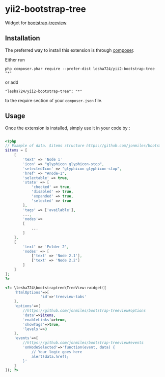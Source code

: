 yii2-bootstrap-tree
===================
Widget for [bootstrap-treeview](https://github.com/jonmiles/bootstrap-treeview)

Installation
------------

The preferred way to install this extension is through [composer](http://getcomposer.org/download/).

Either run

```
php composer.phar require --prefer-dist lesha724/yii2-bootstrap-tree "*"
```

or add

```
"lesha724/yii2-bootstrap-tree": "*"
```

to the require section of your `composer.json` file.


Usage
-----

Once the extension is installed, simply use it in your code by  :

```php

<?php
// Example of data. $items structure https://github.com/jonmiles/bootstrap-treeview#data-structure
$items = [
    [
        'text' => 'Node 1'
        'icon' => "glyphicon glyphicon-stop",
        'selectedIcon' => "glyphicon glyphicon-stop",
        'href' => "#node-1",
        'selectable' => true,
        'state' => [
            'checked' => true,
            'disabled' => true,
            'expanded' => true,
            'selected' => true
        ],
        'tags' => ['available'],
        ...,
        'nodes'=>
        [
            ...
        ]
    ],
    [
        'text' => 'Folder 2',
        'nodes' => [
            ['text' => 'Node 2.1'],
            ['text' => 'Node 2.2']
        ]
    ]
];
?>

<?= \lesha724\bootstraptree\TreeView::widget([
    'htmlOptions'=>[
                'id'=>'treeview-tabs'
    ],
    'options'=>[
        //https://github.com/jonmiles/bootstrap-treeview#options
        'data'=>$items,
        'enableLinks'=>true,
        'showTags'=>true,
        'levels'=>3
    ],
    'events'=>[
        //https://github.com/jonmiles/bootstrap-treeview#events
        'onNodeSelected'=>'function(event, data) {
            // Your logic goes here
            alert(data.href);
        }'
    ]
]); ?>
```